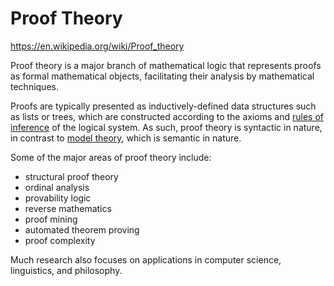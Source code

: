 # Proof Theory

https://en.wikipedia.org/wiki/Proof_theory

Proof theory is a major branch of mathematical logic that represents proofs as formal mathematical objects, facilitating their analysis by mathematical techniques.

Proofs are typically presented as inductively-defined data structures such as lists or trees, which are constructed according to the axioms and [rules of inference](./rule-of-inference.md) of the logical system. As such, proof theory is syntactic in nature, in contrast to [model theory](), which is semantic in nature.

Some of the major areas of proof theory include:
- structural proof theory
- ordinal analysis
- provability logic
- reverse mathematics
- proof mining
- automated theorem proving
- proof complexity

Much research also focuses on applications in computer science, linguistics, and philosophy.
